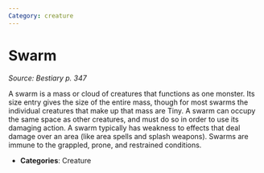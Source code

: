 ```yaml
---
Category: creature
---
```

# Swarm  
*Source: Bestiary p. 347*  

A swarm is a mass or cloud of creatures that functions as one monster. Its size entry gives the size of the entire mass, though for most swarms the individual creatures that make up that mass are Tiny. A swarm can occupy the same space as other creatures, and must do so in order to use its damaging action. A swarm typically has weakness to effects that deal damage over an area (like area spells and splash weapons). Swarms are immune to the grappled, prone, and restrained conditions.

- **Categories**: Creature